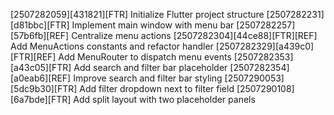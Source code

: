 [2507282059][431821][FTR] Initialize Flutter project structure
[2507282231][d81bbc][FTR] Implement main window with menu bar
[2507282257][57b6fb][REF] Centralize menu actions
[2507282304][44ce88][FTR][REF] Add MenuActions constants and refactor handler
[2507282329][a439c0][FTR][REF] Add MenuRouter to dispatch menu events
[2507282353][a43c05][FTR] Add search and filter bar placeholder
[2507282354][a0eab6][REF] Improve search and filter bar styling
[2507290053][5dc9b30][FTR] Add filter dropdown next to filter field
[2507290108][6a7bde][FTR] Add split layout with two placeholder panels
